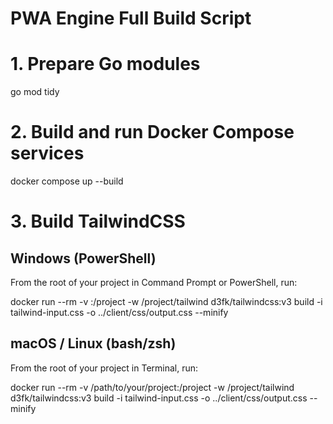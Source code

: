 # PWA Engine Full Build Script

# 1. Prepare Go modules
go mod tidy

# 2. Build and run Docker Compose services
docker compose up --build

# 3. Build TailwindCSS

## Windows (PowerShell)
From the root of your project in Command Prompt or PowerShell, run:

docker run --rm -v <path-to-your-project-root>:/project -w /project/tailwind d3fk/tailwindcss:v3 build -i tailwind-input.css -o ../client/css/output.css --minify

## macOS / Linux (bash/zsh)
From the root of your project in Terminal, run:

docker run --rm -v /path/to/your/project:/project -w /project/tailwind d3fk/tailwindcss:v3 build -i tailwind-input.css -o ../client/css/output.css --minify
